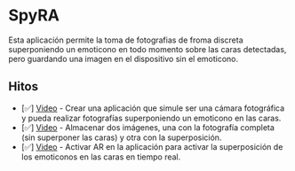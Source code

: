 # SpyRA

Esta aplicación permite la toma de fotografias de froma discreta superponiendo un emoticono en todo momento sobre las caras detectadas, pero guardando una imagen en el dispositivo sin el emoticono.

## Hitos

 - [✅] [Video](https://youtu.be/QQQrhk06vOg) - Crear una aplicación que simule ser una cámara fotográfica y pueda realizar fotografías superponiendo un emoticono en las caras.
 - [✅] [Video](https://youtu.be/jL6HntnKw3M) - Almacenar dos imágenes, una con la fotografía completa (sin superponer las caras) y otra con la superposición.
 - [✅] [Video](https://youtu.be/Gn75lNjycmo) - Activar AR en la aplicación para activar la superposición de los emoticonos en las caras en tiempo real.
